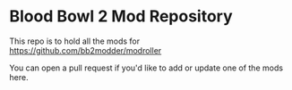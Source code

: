# Blood Bowl 2 Mod Repository

This repo is to hold all the mods for https://github.com/bb2modder/modroller

You can open a pull request if you'd like to add or update one of the mods here.